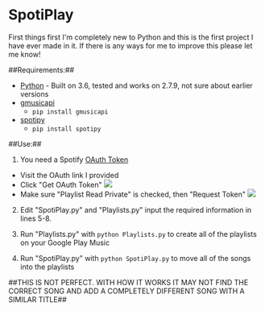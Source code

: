 # SpotiPlay

First things first I'm completely new to Python and this is the first project I have ever made in it. If there is any ways for me to improve this please let me know!

##Requirements:##
* [Python](https://www.python.org/downloads/) - Built on 3.6, tested and works on 2.7.9, not sure about earlier versions
* [gmusicapi](https://github.com/simon-weber/gmusicapi)
  * `pip install gmusicapi`
* [spotipy](https://github.com/plamere/spotipy)
  * `pip install spotipy`
  
##Use:##
1. You need a Spotify [OAuth Token](https://developer.spotify.com/web-api/console/get-current-user-playlists/)
  * Visit the OAuth link I provided
  * Click "Get OAuth Token" ![](http://i.imgur.com/dyg45fH.png) 
  * Make sure "Playlist Read Private" is checked, then "Request Token" ![](http://i.imgur.com/fJH76YM.png)

2. Edit "SpotiPlay.py" and "Playlists.py" input the required information in lines 5-8.

3. Run "Playlists.py" with `python Playlists.py` to create all of the playlists on your Google Play Music

4. Run "SpotiPlay.py" with `python SpotiPlay.py` to move all of the songs into the playlists

##THIS IS NOT PERFECT. WITH HOW IT WORKS IT MAY NOT FIND THE CORRECT SONG AND ADD A COMPLETELY DIFFERENT SONG WITH A SIMILAR TITLE##
